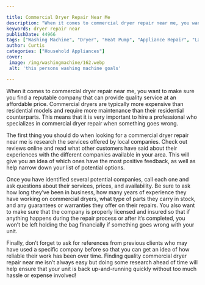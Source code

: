 ```yaml
---

title: Commercial Dryer Repair Near Me
description: "When it comes to commercial dryer repair near me, you want to make sure you find a reputable company that can provide quality serv...take a moment to check it out "
keywords: dryer repair near
publishDate: 44966
tags: ["Washing Machine", "Dryer", "Heat Pump", "Appliance Repair", "Laundry Appliances", "Buy Appliance"]
author: Curtis
categories: ["Household Appliances"]
cover: 
 image: /img/washingmachine/162.webp
 alt: 'this persons washing machine goals'

---
```


When it comes to commercial dryer repair near me, you want to make sure you find a reputable company that can provide quality service at an affordable price. Commercial dryers are typically more expensive than residential models and require more maintenance than their residential counterparts. This means that it is very important to hire a professional who specializes in commercial dryer repair when something goes wrong.

The first thing you should do when looking for a commercial dryer repair near me is research the services offered by local companies. Check out reviews online and read what other customers have said about their experiences with the different companies available in your area. This will give you an idea of which ones have the most positive feedback, as well as help narrow down your list of potential options.

Once you have identified several potential companies, call each one and ask questions about their services, prices, and availability. Be sure to ask how long they’ve been in business, how many years of experience they have working on commercial dryers, what type of parts they carry in stock, and any guarantees or warranties they offer on their repairs. You also want to make sure that the company is properly licensed and insured so that if anything happens during the repair process or after it’s completed, you won’t be left holding the bag financially if something goes wrong with your unit.

Finally, don’t forget to ask for references from previous clients who may have used a specific company before so that you can get an idea of how reliable their work has been over time. Finding quality commercial dryer repair near me isn’t always easy but doing some research ahead of time will help ensure that your unit is back up-and-running quickly without too much hassle or expense involved!
